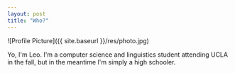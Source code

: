 ```yaml
---
layout: post
title: "Who?"
---
```

![Profile Picture]({{ site.baseurl }}/res/photo.jpg)

Yo, I'm Leo. I'm a computer science and linguistics student attending UCLA in the fall, but in the meantime I'm simply a high schooler.